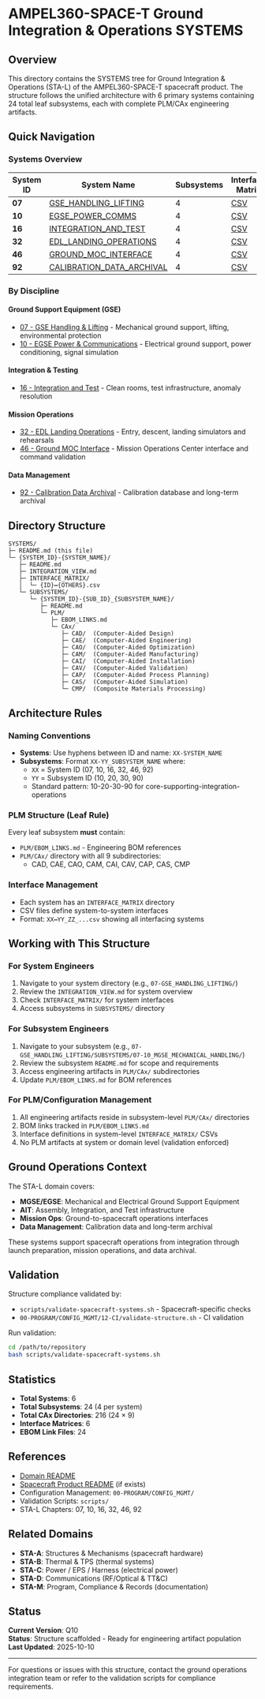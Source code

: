 # AMPEL360-SPACE-T Ground Integration & Operations SYSTEMS

## Overview

This directory contains the SYSTEMS tree for Ground Integration & Operations (STA-L) of the AMPEL360-SPACE-T spacecraft product. The structure follows the unified architecture with 6 primary systems containing 24 total leaf subsystems, each with complete PLM/CAx engineering artifacts.

## Quick Navigation

### Systems Overview

| System ID | System Name | Subsystems | Interface Matrix |
|-----------|-------------|------------|------------------|
| **07** | [GSE_HANDLING_LIFTING](./07-GSE_HANDLING_LIFTING/) | 4 | [CSV](./07-GSE_HANDLING_LIFTING/INTERFACE_MATRIX/07↔06_15_21_24_26_40_42_51_93_97.csv) |
| **10** | [EGSE_POWER_COMMS](./10-EGSE_POWER_COMMS/) | 4 | [CSV](./10-EGSE_POWER_COMMS/INTERFACE_MATRIX/10↔15_24_33_40_42_93_97.csv) |
| **16** | [INTEGRATION_AND_TEST](./16-INTEGRATION_AND_TEST/) | 4 | [CSV](./16-INTEGRATION_AND_TEST/INTERFACE_MATRIX/16↔06_15_21_24_26_33_40_42_51_58_59_93_97.csv) |
| **32** | [EDL_LANDING_OPERATIONS](./32-EDL_LANDING_OPERATIONS/) | 4 | [CSV](./32-EDL_LANDING_OPERATIONS/INTERFACE_MATRIX/32↔06_15_21_24_26_33_40_41_42_51_58_93_97.csv) |
| **46** | [GROUND_MOC_INTERFACE](./46-GROUND_MOC_INTERFACE/) | 4 | [CSV](./46-GROUND_MOC_INTERFACE/INTERFACE_MATRIX/46↔06_10_15_23_24_33_40_41_42_90_93_97.csv) |
| **92** | [CALIBRATION_DATA_ARCHIVAL](./92-CALIBRATION_DATA_ARCHIVAL/) | 4 | [CSV](./92-CALIBRATION_DATA_ARCHIVAL/INTERFACE_MATRIX/92↔06_10_15_24_33_40_41_42_46_93_97.csv) |

### By Discipline

#### Ground Support Equipment (GSE)
- [07 - GSE Handling & Lifting](./07-GSE_HANDLING_LIFTING/) - Mechanical ground support, lifting, environmental protection
- [10 - EGSE Power & Communications](./10-EGSE_POWER_COMMS/) - Electrical ground support, power conditioning, signal simulation

#### Integration & Testing
- [16 - Integration and Test](./16-INTEGRATION_AND_TEST/) - Clean rooms, test infrastructure, anomaly resolution

#### Mission Operations
- [32 - EDL Landing Operations](./32-EDL_LANDING_OPERATIONS/) - Entry, descent, landing simulators and rehearsals
- [46 - Ground MOC Interface](./46-GROUND_MOC_INTERFACE/) - Mission Operations Center interface and command validation

#### Data Management
- [92 - Calibration Data Archival](./92-CALIBRATION_DATA_ARCHIVAL/) - Calibration database and long-term archival

## Directory Structure

```
SYSTEMS/
├─ README.md (this file)
└─ {SYSTEM_ID}-{SYSTEM_NAME}/
   ├─ README.md
   ├─ INTEGRATION_VIEW.md
   ├─ INTERFACE_MATRIX/
   │  └─ {ID}↔{OTHERS}.csv
   └─ SUBSYSTEMS/
      └─ {SYSTEM_ID}-{SUB_ID}_{SUBSYSTEM_NAME}/
         ├─ README.md
         └─ PLM/
            ├─ EBOM_LINKS.md
            └─ CAx/
               ├─ CAD/  (Computer-Aided Design)
               ├─ CAE/  (Computer-Aided Engineering)
               ├─ CAO/  (Computer-Aided Optimization)
               ├─ CAM/  (Computer-Aided Manufacturing)
               ├─ CAI/  (Computer-Aided Installation)
               ├─ CAV/  (Computer-Aided Validation)
               ├─ CAP/  (Computer-Aided Process Planning)
               ├─ CAS/  (Computer-Aided Simulation)
               └─ CMP/  (Composite Materials Processing)
```

## Architecture Rules

### Naming Conventions
- **Systems**: Use hyphens between ID and name: `XX-SYSTEM_NAME`
- **Subsystems**: Format `XX-YY_SUBSYSTEM_NAME` where:
  - `XX` = System ID (07, 10, 16, 32, 46, 92)
  - `YY` = Subsystem ID (10, 20, 30, 90)
  - Standard pattern: 10-20-30-90 for core-supporting-integration-operations

### PLM Structure (Leaf Rule)
Every leaf subsystem **must** contain:
- `PLM/EBOM_LINKS.md` - Engineering BOM references
- `PLM/CAx/` directory with all 9 subdirectories:
  - CAD, CAE, CAO, CAM, CAI, CAV, CAP, CAS, CMP

### Interface Management
- Each system has an `INTERFACE_MATRIX` directory
- CSV files define system-to-system interfaces
- Format: `XX↔YY_ZZ_...csv` showing all interfacing systems

## Working with This Structure

### For System Engineers
1. Navigate to your system directory (e.g., `07-GSE_HANDLING_LIFTING/`)
2. Review the `INTEGRATION_VIEW.md` for system overview
3. Check `INTERFACE_MATRIX/` for system interfaces
4. Access subsystems in `SUBSYSTEMS/` directory

### For Subsystem Engineers
1. Navigate to your subsystem (e.g., `07-GSE_HANDLING_LIFTING/SUBSYSTEMS/07-10_MGSE_MECHANICAL_HANDLING/`)
2. Review the subsystem `README.md` for scope and requirements
3. Access engineering artifacts in `PLM/CAx/` subdirectories
4. Update `PLM/EBOM_LINKS.md` for BOM references

### For PLM/Configuration Management
1. All engineering artifacts reside in subsystem-level `PLM/CAx/` directories
2. BOM links tracked in `PLM/EBOM_LINKS.md`
3. Interface definitions in system-level `INTERFACE_MATRIX/` CSVs
4. No PLM artifacts at system or domain level (validation enforced)

## Ground Operations Context

The STA-L domain covers:
- **MGSE/EGSE**: Mechanical and Electrical Ground Support Equipment
- **AIT**: Assembly, Integration, and Test infrastructure
- **Mission Ops**: Ground-to-spacecraft operations interfaces
- **Data Management**: Calibration data and long-term archival

These systems support spacecraft operations from integration through launch preparation, mission operations, and data archival.

## Validation

Structure compliance validated by:
- `scripts/validate-spacecraft-systems.sh` - Spacecraft-specific checks
- `00-PROGRAM/CONFIG_MGMT/12-CI/validate-structure.sh` - CI validation

Run validation:
```bash
cd /path/to/repository
bash scripts/validate-spacecraft-systems.sh
```

## Statistics

- **Total Systems**: 6
- **Total Subsystems**: 24 (4 per system)
- **Total CAx Directories**: 216 (24 × 9)
- **Interface Matrices**: 6
- **EBOM Link Files**: 24

## References

- [Domain README](../README.md)
- [Spacecraft Product README](../../README.md) (if exists)
- Configuration Management: `00-PROGRAM/CONFIG_MGMT/`
- Validation Scripts: `scripts/`
- STA-L Chapters: 07, 10, 16, 32, 46, 92

## Related Domains

- **STA-A**: Structures & Mechanisms (spacecraft hardware)
- **STA-B**: Thermal & TPS (thermal systems)
- **STA-C**: Power / EPS / Harness (electrical power)
- **STA-D**: Communications (RF/Optical & TT&C)
- **STA-M**: Program, Compliance & Records (documentation)

## Status

**Current Version**: Q10  
**Status**: Structure scaffolded - Ready for engineering artifact population  
**Last Updated**: 2025-10-10

---

For questions or issues with this structure, contact the ground operations integration team or refer to the validation scripts for compliance requirements.
